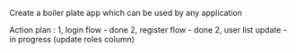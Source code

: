 Create a boiler plate app which can be used by any application

Action plan :
1, login flow - done
2, register flow - done
2, user list update - in progress (update roles column)
